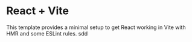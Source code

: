 # React + Vite

This template provides a minimal setup to get React working in Vite with HMR and some ESLint rules.
sdd
